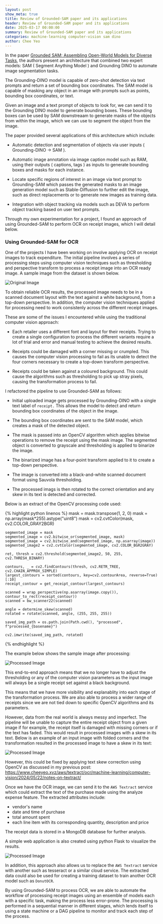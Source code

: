 ```yaml
---
layout: post
show_meta: true
title: Review of Grounded-SAM paper and its applications
header: Review of Grounded-SAM paper and its applications
date: 2025-03-17 00:00:00
summary: Review of Grounded-SAM paper and its applications
categories: machine-learning computer-vision sam dino
author: Chee Yeo
---
```


[Grounded SAM: Assembling Open-World Models for Diverse Tasks]: https://arxiv.org/abs/2401.14159

In the paper [Grounded SAM: Assembling Open-World Models for Diverse Tasks], the authors present an architecture that combined two expert models: SAM ( Segment Anything Model ) and Grounding DINO to automate image segmentation tasks. 

The Grounding-DINO model is capable of zero-shot detection via text prompts and return a set of bounding box coordinates. The SAM model is capable of masking any object in an image with prompts such as points, bounding box coordinates, or text.

Given an image and a text prompt of objects to look for, we can send it to the Grounding DINO model to generate bounding boxes. These bounding boxes can be used by SAM downstreaam to generate masks of the objects from within the image, which we can use to segment the object from the image.

The paper provided several applications of this architecture which include:

* Automatic detection and segmentation of objects via user inputs ( Grounding-DINO -> SAM ).

* Automatic image annotation via image caption model such as RAM, using their outputs ( captions, tags ) as inputs to generate bounding boxes and masks for each instance.

* Locate specific regions of interest in an image via text prompt to Grounding-SAM which passes the generated masks to an image generation model such as Stable-Diffusion to further edit the image, such as direct replacements or to generate new images as training data.

* Integration with object tracking via models such as DEVA to perform object tracking based on user text prompts.

Through my own experimentation for a project, I found an approach of using Grounded-SAM to perform OCR on receipt images, which I will detail below.


### Using Grounded-SAM for OCR

One of the projects I have been working on involve applying OCR on receipt images to track expenditure. The initial pipeline involves a series of processing steps using computer vision techniques such as thresholding and perspective transform to process a receipt image into an OCR ready image. A sample image from the dataset is shown below.

![Original Image](/assets/img/grounded-sam/orig11.jpg)


To obtain reliable OCR results, the processed image needs to be in a scanned document layout with the text against a white background, from a top-down perspective. In addition, the computer vision techniques applied for processing need to work consistenly across the different receipt images.

These are some of the issues I encountered while using the traditional computer vision approach:

* Each retailer uses a different font and layout for their receipts. Trying to create a single configuration to process the different variants require a lot of trial and error and manual testing to achieve the desired results.

* Receipts could be damaged with a corner missing or crumpled. This causes the computer vision processing to fail as its unable to detect the four corners necessary to create a top-down transform perspective.

* Receipts could be taken against a coloured background. This could cause the algorithms such as thresholding to pick up stray pixels, causing the transformation process to fail.

I refactored the pipeline to use Grounded-SAM as follows:

* Initial uploaded image gets processed by Grounding-DINO with a single text label of `receipt.` This allows the model to detect and return bounding box coordinates of the object in the image.

* The bounding box coordinates are sent to the SAM model, which creates a mask of the detected object.

* The mask is passed into an OpenCV algorithm which applies bitwise operations to remove the receipt using the mask image. The segmented object is converted to grayscale and thresholding is applied to binarize the image. 

* The binarized image has a four-point transform applied to it to create a top-down perspective.

* The image is converted into a black-and-white scanned document format using Sauvola thresholding.

* The processed imags is then rotated to the correct orientation and any skew in its text is detected and corrected.

Below is an extract of the OpenCV processing code used:

{% highlight python linenos %}
    mask = mask.transpose(1, 2, 0)
    mask = np.array(mask*255).astype("uint8")
    mask = cv2.cvtColor(mask, cv2.COLOR_GRAY2BGR)

    segmented_image = mask
    segmented_image = cv2.bitwise_or(segmented_image, mask)
    segmented_image = cv2.bitwise_and(segmented_image, np.asarray(image))
    segmented_image2 = cv2.cvtColor(segmented_image, cv2.COLOR_BGR2GRAY)
    
    ret, thresh = cv2.threshold(segmented_image2, 50, 255, cv2.THRESH_BINARY)

    contours, _ = cv2.findContours(thresh, cv2.RETR_TREE, cv2.CHAIN_APPROX_SIMPLE)
    largest_contours = sorted(contours, key=cv2.contourArea, reverse=True)[:10]
    receipt_contour = get_receipt_contour(largest_contours)

    scanned = wrap_perspective(np.asarray(image.copy()), contour_to_rect(receipt_contour))
    scanned = bw_scanner22(scanned)

    angle = determine_skew(scanned)
    rotated = rotate(scanned, angle, (255, 255, 255))

    saved_img_path = os.path.join(Path.cwd(), "processed", f"processed_{basename}")
    
    cv2.imwrite(saved_img_path, rotated)
{% endhighlight %}

The example below shows the sample image after processing:

![Processed Image](/assets/img/grounded-sam/processed1.jpg)

This end-to-end approach means that we no longer have to adjust the thresholding or any of the computer vision parameters as the input image will always be a single receipt set against a black background. 

This means that we have more visibility and explanablity into each stage of the transformation process. We are also able to process a wider range of receipts since we are not tied down to specific OpenCV algorithms and its parameters.

However, data from the real world is always messy and imperfect. The pipeline will be unable to capture the entire receipt object from a given image if for example, the receipt itself is damaged with missing corners or if the text has faded. This would result in processed images with a skew in its text. Below is an example of an input image with folded corners and the transformation resulted in the processed image to have a skew in its text:

![Processed Image](/assets/img/grounded-sam/test.jpg)

However, this could be fixed by applying text skew correction using OpenCV as discussed in my previous post:
https://www.cheeyeo.xyz/aws/textract/ocr/machine-learning/computer-vision/2024/05/22/notes-on-textract/

Once we have the OCR image, we can send it to the `AWS Textract` service which could extract the text of the purchase made using the analyze expense feature. The extracted attributes include:

* vendor's name
* date and time of purchase
* total amount spent
* each line item with its corresponding quantity, description and price

The receipt data is stored in a MongoDB database for further analysis.

A simple web application is also created using python Flask to visualize the results.

![Processed Image](/assets/img/grounded-sam/webapp.png)

In addition, this approach also allows us to replace the `AWS Textract` service with another such as tesseract or a similar cloud service. The extracted data could also be used for creating a training dataset to train another OCR model such as `DonutOCR`.

By using Grounded-SAM to process OCR, we are able to automate the workflow of processing receipt images using an ensemble of models each with a specific task, making the process less error-prone. The processing is performed in a sequential manner in different stages, which lends itself to using a state machine or a DAG pipeline to monitor and track each step of the process.